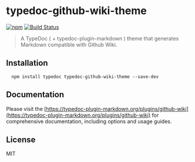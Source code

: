# typedoc-github-wiki-theme

[![npm](https://img.shields.io/npm/v/typedoc-github-wiki-theme.svg?logo=npm)](https://www.npmjs.com/package/typedoc-github-wiki-theme) [![Build Status](https://github.com/typedoc2md/typedoc-plugin-markdown/actions/workflows/ci.typedoc-github-wiki-theme.yml/badge.svg?branch=main&style=flat-square)](https://github.com/typedoc2md/typedoc-plugin-markdown/actions/workflows/ci.typedoc-github-wiki-theme.yml)

> A TypeDoc ( + typedoc-plugin-markdown ) theme that generates Markdown compatible with Github Wiki.

## Installation

```shell
  npm install typedoc typedoc-github-wiki-theme --save-dev
  ```

## Documentation

Please visit the [https://typedoc-plugin-markdown.org/plugins/github-wiki](https://typedoc-plugin-markdown.org/plugins/github-wiki) for comprehensive documentation, including options and usage guides.

## License

MIT